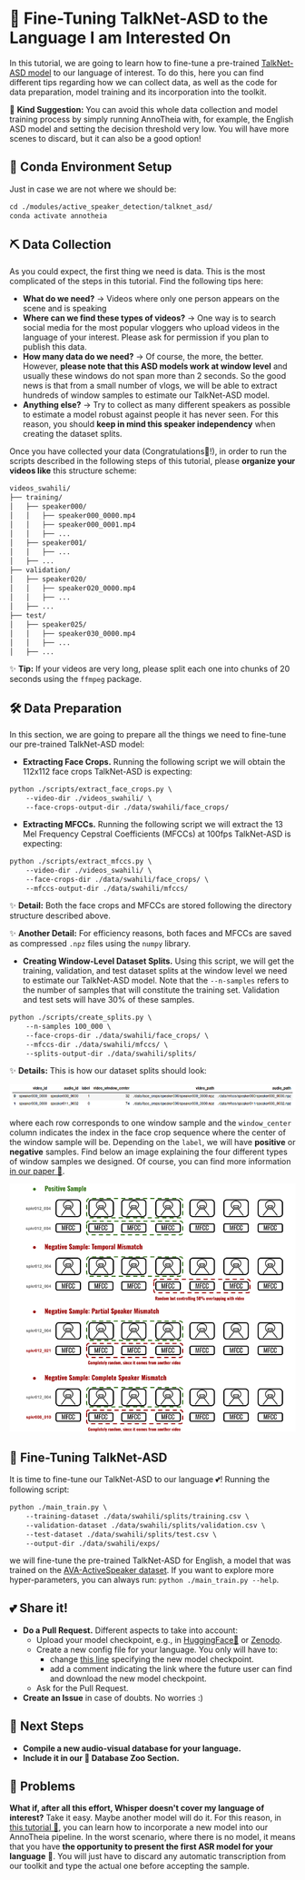 <h1 align="left"> 📜 Fine-Tuning TalkNet-ASD to the Language I am Interested On</h1>

In this tutorial, we are going to learn how to fine-tune a pre-trained [TalkNet-ASD model](https://dl.acm.org/doi/abs/10.1145/3474085.3475587) to our language of interest. To do this, here you can find different tips regarding how we can collect data, as well as the code for data preparation, model training and its incorporation into the toolkit.

💫 **Kind Suggestion:** You can avoid this whole data collection and model training process by simply running AnnoTheia with, for example, the English ASD model and setting the decision threshold very low. You will have more scenes to discard, but it can also be a good option!

## 🦺 Conda Environment Setup

Just in case we are not where we should be:

```
cd ./modules/active_speaker_detection/talknet_asd/
conda activate annotheia
```

## ⛏️ Data Collection

As you could expect, the first thing we need is data. This is the most complicated of the steps in this tutorial. Find the following tips here:

- **What do we need?** → Videos where only one person appears on the scene and is speaking
- **Where can we find these types of videos?** → One way is to search social media for the most popular vloggers who upload videos in the language of your interest. Please ask for permission if you plan to publish this data.
- **How many data do we need?** → Of course, the more, the better. However, **please note that this ASD models work at window level** and usually these windows do not span more than 2 seconds. So the good news is that from a small number of vlogs, we will be able to extract hundreds of window samples to estimate our TalkNet-ASD model.
- **Anything else?** → Try to collect as many different speakers as possible to estimate a model robust against people it has never seen. For this reason, you should **keep in mind this speaker independency** when creating the dataset splits.

Once you have collected your data (Congratulations👏!), in order to run the scripts described in the following steps of this tutorial, please **organize your videos like** this structure scheme:

```
videos_swahili/
├── training/
│   ├── speaker000/
│   │   ├── speaker000_0000.mp4
│   │   ├── speaker000_0001.mp4
│   │   ├── ...
│   ├── speaker001/
│   │   ├── ...
│   ├── ...
├── validation/
│   ├── speaker020/
│   │   ├── speaker020_0000.mp4
│   │   ├── ...
│   ├── ...
├── test/
│   ├── speaker025/
│   │   ├── speaker030_0000.mp4
│   │   ├── ...
│   ├── ...
```
✨ **Tip:** If your videos are very long, please split each one into chunks of 20 seconds using the ```ffmpeg``` package.

## 🛠️ Data Preparation

In this section, we are going to prepare all the things we need to fine-tune our pre-trained TalkNet-ASD model:

- **Extracting Face Crops.** Running the following script we will obtain the 112x112 face crops TalkNet-ASD is expecting:

```
python ./scripts/extract_face_crops.py \
    --video-dir ./videos_swahili/ \
    --face-crops-output-dir ./data/swahili/face_crops/
```

- **Extracting MFCCs.** Running the following script we will extract the 13 Mel Frequency Cepstral Coefficients (MFCCs) at 100fps TalkNet-ASD is expecting:

```
python ./scripts/extract_mfccs.py \
    --video-dir ./videos_swahili/ \
    --face-crops-dir ./data/swahili/face_crops/ \
    --mfccs-output-dir ./data/swahili/mfccs/
```
✨ **Detail:** Both the face crops and MFCCs are stored following the directory structure described above.

✨ **Another Detail:** For efficiency reasons, both faces and MFCCs are saved as compressed ```.npz``` files using the ```numpy``` library.

- **Creating Window-Level Dataset Splits.** Using this script, we will get the training, validation, and test dataset splits at the window level we need to estimate our TalkNet-ASD model. Note that the ```--n-samples``` refers to the number of samples that will constitute the training set. Validation and test sets will have 30% of these samples.

```
python ./scripts/create_splits.py \
    --n-samples 100_000 \
    --face-crops-dir ./data/swahili/face_crops/ \
    --mfccs-dir ./data/swahili/mfccs/ \
    --splits-output-dir ./data/swahili/splits/
```

✨ **Details:** This is how our dataset splits should look:

<div align="center"> <img src="../../../doc/image/dataset_split.png"> </div>

where each row corresponds to one window sample and the `window_center` column indicates the index in the face crop sequence where the center of the window sample will be. Depending on the `label`, we will have **positive** or **negative** samples. Find below an image explaining the four different types of window samples we designed. Of course, you can find more information [in our paper 📃]().

<div align="center"> <img src="../../../doc/image/window_sampling_annotheia.png" width=712> </div>

## 🔮 Fine-Tuning TalkNet-ASD

It is time to fine-tune our TalkNet-ASD to our language 💕! Running the following script:

```
python ./main_train.py \
    --training-dataset ./data/swahili/splits/training.csv \
    --validation-dataset ./data/swahili/splits/validation.csv \
    --test-dataset ./data/swahili/splits/test.csv \
    --output-dir ./data/swahili/exps/
```

we  will fine-tune the pre-trained TalkNet-ASD for English, a model that was trained on the [AVA-ActiveSpeaker dataset](https://ieeexplore.ieee.org/document/9053900). If you want to explore more hyper-parameters, you can always run: ```python ./main_train.py --help```.

## 💕 Share it!

- **Do a Pull Request.** Different aspects to take into account:
    - Upload your model checkpoint, e.g., in [HuggingFace🤗](https://huggingface.co/) or [Zenodo](https://zenodo.org/).
    - Create a new config file for your language. You only will have to:
        - change [this line](https://github.com/joactr/AnnoTheia/blob/david-branch/configs/annotheia_pipeline_english.yaml#L22) specifying the new model checkpoint.
        - add a comment indicating the link where the future user can find and download the new model checkpoint.
    - Ask for the Pull Request.
- **Create an Issue** in case of doubts. No worries :)

## 🔭 Next Steps

- **Compile a new audio-visual database for your language.**
- **Include it in our 🦒 Database Zoo Section.**

## 💢 Problems

**What if, after all this effort, Whisper doesn't cover my language of interest?** Take it easy. Maybe another model will do it. For this reason, in [this tutorial 📜](https://github.com/joactr/AnnoTheia/tree/david-branch/modules), you can learn how to incorporate a new model into our AnnoTheia pipeline. In the worst scenario, where there is no model, it means that you have **the opportunity to present the first ASR model for your language** 🥇. You will just have to discard any automatic transcription from our toolkit and type the actual one before accepting the sample.

